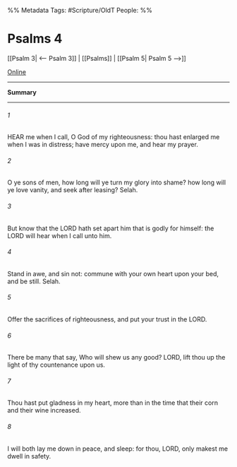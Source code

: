 

%% Metadata
Tags: #Scripture/OldT
People: 
%%
# Psalms 4
[[Psalm 3| <-- Psalm 3]] | [[Psalms]] | [[Psalm 5| Psalm 5 -->]]

[Online](https://churchofjesuschrist.org/study/scriptures/ot/ps/4?lang=eng)

---
__Summary__



---

###### 1
HEAR me when I call, O God of my righteousness: thou hast enlarged me when I was in distress; have mercy upon me, and hear my prayer.
###### 2
O ye sons of men, how long will ye turn my glory into shame?  how long will ye love vanity, and seek after leasing?  Selah.
###### 3
But know that the LORD hath set apart him that is godly for himself: the LORD will hear when I call unto him.
###### 4
Stand in awe, and sin not: commune with your own heart upon your bed, and be still.  Selah.
###### 5
Offer the sacrifices of righteousness, and put your trust in the LORD.
###### 6
There be many that say, Who will shew us any good?  LORD, lift thou up the light of thy countenance upon us.
###### 7
Thou hast put gladness in my heart, more than in the time that their corn and their wine increased.
###### 8
I will both lay me down in peace, and sleep: for thou, LORD, only makest me dwell in safety.




